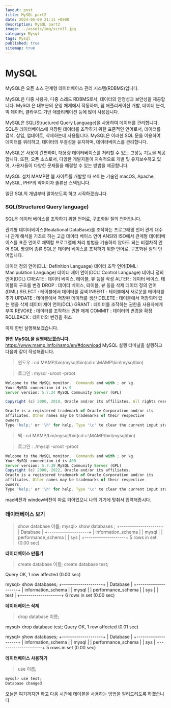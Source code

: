 ```yaml
---
layout: post
title: MySQL part2
date: 2024-05-09 21:11 +0900
description: MySQL part2
image: ../assets/img/scroll.jpg
category: Mysql
tags: Mysql
published: true
sitemap: true
---
```


# MySQL
MySQL은 오픈 소스 관계형 데이터베이스 관리 시스템(RDBMS)입니다.

MySQL은 다중 사용자, 다중 스레드 RDBMS로서, 데이터의 안정성과 보안성을 제공합니다. MySQL은 대부분의 운영 체제에서 작동하며, 웹 애플리케이션 개발, 데이터 분석, 빅 데이터, 클라우드 기반 애플리케이션 등에 많이 사용됩니다.

MySQL은 SQL(Structured Query Language)을 사용하여 데이터를 관리합니다. SQL은 데이터베이스에 저장된 데이터를 조작하기 위한 표준적인 언어로서, 데이터를 검색, 삽입, 업데이트, 삭제하는데 사용됩니다. MySQL은 이러한 SQL 문을 이용하여 데이터를 쿼리하고, 데이터의 무결성을 유지하며, 데이터베이스를 관리합니다.

MySQL은 사용이 간편하며, 대용량 데이터베이스를 처리할 수 있는 고성능 기능을 제공합니다. 또한, 오픈 소스로서, 다양한 개발자들이 지속적으로 개발 및 유지보수하고 있어, 사용자들이 다양한 문제들을 해결할 수 있는 방법을 제공합니다.

MySQL 설치
MAMP란 웹 사이트를 개발할 때 쓰이는 기술인 macOS, Apache, MySQL, PHP의 약어이자 솔류션 스택입니다.

일단 SQL의 개념부터 알아보도록 하고 시작하겠습니다.

### SQL(Structured Query language)
SQL은 데이터 베이스를 조작하기 위한 언어로, 구조화된 질의 언어입니다.

관계형 데이터베이스(Realational DataBase)를 조작하는 프로그래밍 언어
관계 대수나 관계 해석을 기초로 하는 고급 데이터 베이스 언어
ANSI와 ISO에서 관계형 데이터베이스를 표준 언어로 채택함
프로그램에 처리 방법을 기술하지 않아도 되는 비절차적 언어
SQL 명령어 종류
SQL은 데이터 베이스를 조작하기 위한 언어로, 구조화된 질의 언어입니다.

데이터 정의 언어(DLL: Definition Language)
데이터 조작 언어(DML: Manipulation Language)
데이터 제어 언어(DCL: Control Language)
데이터 정의 언어(DDL)
CREATE : 데이터 베이스, 테이블, 뷰 등을 작성
ALTER : 데이터 베이스, 테이블의 구조를 변경
DROP : 데이터 베이스, 테이블, 뷰 등을 삭제
데이터 정의 언어(DML)
SELECT : 테이블에서 데이터를 검색
INSERT : 테이블에서 새로운를 테이터를 추가
UPDATE : 테이블에서 저장된 데이터를 생산
DELETE : 테이블에서 저장되어 있는 행을 삭제
데이터 제어 언어(DCL)
GRANT : 데이터를 조작하는 권한을 사용자에게 부여
REVOKE : 데이터를 조작하는 권한 해제
COMMIT : 데이터의 변경을 확정
ROLLBACK : 데이터의 변경을 취소

이제 한번 실행해보겠습니다.

**한번 MySQL을 실행해보겠습니다.**
https://www.mamp.imfo/namo/en/#download
MySQL 실행
터미널을 실행하고 다음과 같이 작성해줍니다.


>윈도우 : cd MAMP/bin/mysql/bin(cd c:\MAMP\bin\mysql\bin)

>로그인 : mysql -uroot -proot

````javascript
Welcome to the MySQL monitor.  Commands end with ; or \g.
Your MySQL connection id is 9
Server version: 5.7.24 MySQL Community Server (GPL)

Copyright (c) 2000, 2018, Oracle and/or its affiliates. All rights reserved.

Oracle is a registered trademark of Oracle Corporation and/or its
affiliates. Other names may be trademarks of their respective
owners.
Type 'help;' or '\h' for help. Type '\c' to clear the current input statement.
````
> 맥 : cd MAMP/bin/mysql/bin(cd c:\MAMP\bin\mysql\bin)

> 로그인 : ./mysql -uroot -proot
````javascript
Welcome to the MySQL monitor.  Commands end with ; or \g.
Your MySQL connection id is 400
Server version: 5.7.39 MySQL Community Server (GPL)
Copyright (c) 2000, 2022, Oracle and/or its affiliates.
Oracle is a registered trademark of Oracle Corporation and/or its
affiliates. Other names may be trademarks of their respective
owners.
Type 'help;' or '\h' for help. Type '\c' to clear the current input statement.
````

mac버전과 window버전이 따로 되어있으니 나의 기기에 맞춰서 입력해줍시다.


### 데이터베이스 보기

> show database 이름;
> mysql> show databases ;
+--------------------+
| Database           |
+--------------------+
| information_schema |
| mysql              |
| performance_schema |
| sys                |
+--------------------+
5 rows in set (0.00 sec)

**데이터베이스 만들기**
> create database 이름;
> create database test;

Query OK, 1 row affected (0.00 sec)

mysql> show databases;
+--------------------+
| Database           |
+--------------------+
| information_schema |
| mysql              |
| performance_schema |
| sys                |
| test               |
+--------------------+
6 rows in set (0.00 sec)


**데이터베이스 삭제**
> drop database 이름;

mysql> drop database test;
Query OK, 1 row affected (0.01 sec)

mysql> show databases;
+--------------------+
| Database           |
+--------------------+
| information_schema |
| mysql              |
| performance_schema |
| sys                |
+--------------------+
5 rows in set (0.00 sec)


**데이터베이스 사용하기**
> use 이름;
````javascript
mysql> use test;
Database changed
````

오늘은 여기까지만 하고 다음 시간에 테이블을 사용하는 방법을 알려드리도록 하겠습니다


